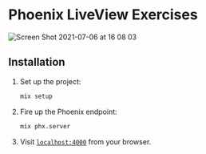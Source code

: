 # Phoenix LiveView Exercises

![Screen Shot 2021-07-06 at 16 08 03](https://user-images.githubusercontent.com/60079938/124660493-44fdfa00-de74-11eb-94da-bd233e7bae7d.png)

## Installation

1. Set up the project:

    ```sh
    mix setup
    ```

2. Fire up the Phoenix endpoint:

    ```sh
    mix phx.server
    ```

3. Visit [`localhost:4000`](http://localhost:4000) from your browser.

